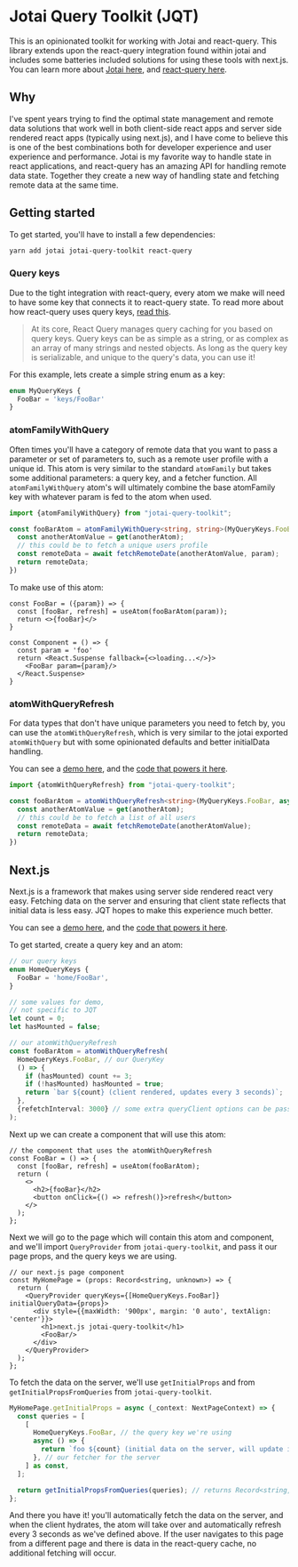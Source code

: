 # Jotai Query Toolkit (JQT)

This is an opinionated toolkit for working with Jotai and react-query. This library extends upon the react-query
integration found within jotai and includes some batteries included solutions for using these tools with next.js. You
can learn more about [Jotai here](https://jotai.pmnd.rs/), and [react-query here](https://react-query.tanstack.com/).

## Why

I've spent years trying to find the optimal state management and remote data solutions that work well in both
client-side react apps and server side rendered react apps (typically using next.js), and I have come to believe this is
one of the best combinations both for developer experience and user experience and performance. Jotai is my favorite way
to handle state in react applications, and react-query has an amazing API for handling remote data state. Together they
create a new way of handling state and fetching remote data at the same time.

## Getting started

To get started, you'll have to install a few dependencies:

```bash
yarn add jotai jotai-query-toolkit react-query
```

### Query keys

Due to the tight integration with react-query, every atom we make will need to have some key that connects it to
react-query state. To read more about how react-query uses query
keys, [read this](https://react-query.tanstack.com/guides/query-keys).

> At its core, React Query manages query caching for you based on query keys. Query keys can be as simple as a string, or as complex as an array of many strings and nested objects. As long as the query key is serializable, and unique to the query's data, you can use it!

For this example, lets create a simple string enum as a key:

```typescript
enum MyQueryKeys {
  FooBar = 'keys/FooBar'
}
```

### atomFamilyWithQuery

Often times you'll have a category of remote data that you want to pass a parameter or set of parameters to, such as a
remote user profile with a unique id. This atom is very similar to the standard `atomFamily` but takes some additional
parameters: a query key, and a fetcher function. All `atomFamilyWithQuery` atom's will ultimately combine the base
atomFamily key with whatever param is fed to the atom when used.

```typescript
import {atomFamilyWithQuery} from "jotai-query-toolkit";

const fooBarAtom = atomFamilyWithQuery<string, string>(MyQueryKeys.FooBar, async (get, param) => {
  const anotherAtomValue = get(anotherAtom);
  // this could be to fetch a unique users profile
  const remoteData = await fetchRemoteDate(anotherAtomValue, param);
  return remoteData;
})
```

To make use of this atom:

```tsx
const FooBar = ({param}) => {
  const [fooBar, refresh] = useAtom(fooBarAtom(param));
  return <>{fooBar}</>
}

const Component = () => {
  const param = 'foo'
  return <React.Suspense fallback={<>loading...</>}>
    <FooBar param={param}/>
  </React.Suspense>
}
```

### atomWithQueryRefresh

For data types that don't have unique parameters you need to fetch by, you can use the `atomWithQueryRefresh`, which is
very similar to the jotai exported `atomWithQuery` but with some opinionated defaults and better initialData handling.

You can see a [demo here](https://jqt-vite.vercel.app/), and
the [code that powers it here](https://github.com/fungible-systems/jotai-query-toolkit/blob/main/examples/vite-react-ts/src/App.tsx).

```typescript
import {atomWithQueryRefresh} from "jotai-query-toolkit";

const fooBarAtom = atomWithQueryRefresh<string>(MyQueryKeys.FooBar, async (get) => {
  const anotherAtomValue = get(anotherAtom);
  // this could be to fetch a list of all users
  const remoteData = await fetchRemoteDate(anotherAtomValue);
  return remoteData;
})
```

## Next.js

Next.js is a framework that makes using server side rendered react very easy. Fetching data on the server and ensuring
that client state reflects that initial data is less easy. JQT hopes to make this experience much better.

You can see a [demo here](https://jqt-next.vercel.app/), and
the [code that powers it here](https://github.com/fungible-systems/jotai-query-toolkit/blob/main/examples/next-js/src/pages/index.tsx).

To get started, create a query key and an atom:

```typescript
// our query keys
enum HomeQueryKeys {
  FooBar = 'home/FooBar',
}

// some values for demo, 
// not specific to JQT
let count = 0;
let hasMounted = false;

// our atomWithQueryRefresh
const fooBarAtom = atomWithQueryRefresh(
  HomeQueryKeys.FooBar, // our QueryKey
  () => {
    if (hasMounted) count += 3;
    if (!hasMounted) hasMounted = true;
    return `bar ${count} (client rendered, updates every 3 seconds)`;
  },
  {refetchInterval: 3000} // some extra queryClient options can be passed here
);
```

Next up we can create a component that will use this atom:

```tsx
// the component that uses the atomWithQueryRefresh
const FooBar = () => {
  const [fooBar, refresh] = useAtom(fooBarAtom);
  return (
    <>
      <h2>{fooBar}</h2>
      <button onClick={() => refresh()}>refresh</button>
    </>
  );
};
```

Next we will go to the page which will contain this atom and component, and we'll import `QueryProvider`
from `jotai-query-toolkit`, and pass it our page props, and the query keys we are using.

```tsx
// our next.js page component
const MyHomePage = (props: Record<string, unknown>) => {
  return (
    <QueryProvider queryKeys={[HomeQueryKeys.FooBar]} initialQueryData={props}>
      <div style={{maxWidth: '900px', margin: '0 auto', textAlign: 'center'}}>
        <h1>next.js jotai-query-toolkit</h1>
        <FooBar/>
      </div>
    </QueryProvider>
  );
};
```

To fetch the data on the server, we'll use `getInitialProps` and from `getInitialPropsFromQueries`
from `jotai-query-toolkit`.

```ts
MyHomePage.getInitialProps = async (_context: NextPageContext) => {
  const queries = [
    [
      HomeQueryKeys.FooBar, // the query key we're using
      async () => {
        return `foo ${count} (initial data on the server, will update in 3 seconds)`;
      }, // our fetcher for the server
    ] as const,
  ];

  return getInitialPropsFromQueries(queries); // returns Record<string, unknown>
};
```

And there you have it! you'll automatically fetch the data on the server, and when the client hydrates, the atom will
take over and automatically refresh every 3 seconds as we've defined above. If the user navigates to this page from a
different page and there is data in the react-query cache, no additional fetching will occur.
